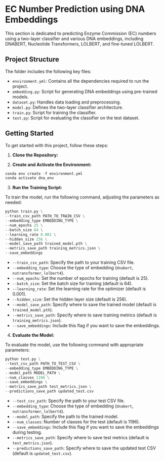 # EC Number Prediction using DNA Embeddings

This section is dedicated to predicting Enzyme Commission (EC) numbers using a two-layer classifier and various DNA embeddings, including DNABERT, Nucleotide Transformers, LOLBERT, and fine-tuned LOLBERT.

## Project Structure

The folder includes the following key files:

- `environment.yml`: Contains all the dependencies required to run the project.
- `embedding.py`: Script for generating DNA embeddings using pre-trained models.
- `dataset.py`: Handles data loading and preprocessing.
- `model.py`: Defines the two-layer classifier architecture.
- `train.py`: Script for training the classifier.
- `test.py`: Script for evaluating the classifier on the test dataset.

## Getting Started

To get started with this project, follow these steps:

1. **Clone the Repository:**

2. **Create and Activate the Environment:**

```python
conda env create -f environment.yml
conda activate dna_env
```
3. **Run the Training Script:**

To train the model, run the following command, adjusting the parameters as needed:

```python
python train.py \
--train_csv_path PATH_TO_TRAIN_CSV \
--embedding_type EMBEDDING_TYPE \
--num_epochs 25 \
--batch_size 64 \
--learning_rate 0.001 \
--hidden_size 256 \
--model_save_path trained_model.pth \
--metrics_save_path training_metrics.json \
--save_embeddings
```
- `--train_csv_path`: Specify the path to your training CSV file.
- `--embedding_type`: Choose the type of embedding (`dnabert`, `nutransformer`, `lolbert4`).
- `--num_epochs`: Set the number of epochs for training (default is 25).
- `--batch_size`: Set the batch size for training (default is 64).
- `--learning_rate`: Set the learning rate for the optimizer (default is 0.001).
- `--hidden_size`: Set the hidden layer size (default is 256).
- `--model_save_path`: Specify where to save the trained model (default is `trained_model.pth`).
- `--metrics_save_path`: Specify where to save training metrics (default is `training_metrics.json`).
- `--save_embeddings`: Include this flag if you want to save the embeddings.

4. **Evaluate the Model:**

To evaluate the model, use the following command with appropriate parameters:

```python
python test.py \
--test_csv_path PATH_TO_TEST_CSV \
--embedding_type EMBEDDING_TYPE \
--model_path MODEL_PATH \
--num_classes 1196 \
--save_embeddings \
--metrics_save_path test_metrics.json \
--predictions_save_path updated_test.csv
```

- `--test_csv_path`: Specify the path to your test CSV file.
- `--embedding_type`: Choose the type of embedding (`dnabert`, `nutransformer`, `lolbert4`).
- `--model_path`: Specify the path to the trained model.
- `--num_classes`: Number of classes for the test (default is 1196).
- `--save_embeddings`: Include this flag if you want to save the embeddings during testing.
- `--metrics_save_path`: Specify where to save test metrics (default is `test_metrics.json`).
- `--predictions_save_path`: Specify where to save the updated test CSV (default is `updated_test.csv`).
